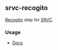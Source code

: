 ## srvc-recogito

[Recogito](https://github.com/recogito/recogito-js) step for [SRVC](https://docs.sysrev.com/stable]).

### Usage

- [Docs](https://docs.sysrev.com/stable/ref/step/recogito.html)
